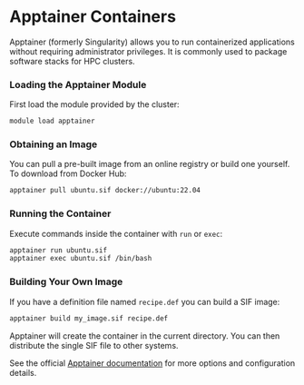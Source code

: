 # Apptainer Containers

Apptainer (formerly Singularity) allows you to run containerized applications without requiring administrator privileges. It is commonly used to package software stacks for HPC clusters.

### Loading the Apptainer Module

First load the module provided by the cluster:

```bash
module load apptainer
```

### Obtaining an Image

You can pull a pre-built image from an online registry or build one yourself. To download from Docker Hub:

```bash
apptainer pull ubuntu.sif docker://ubuntu:22.04
```

### Running the Container

Execute commands inside the container with `run` or `exec`:

```bash
apptainer run ubuntu.sif
apptainer exec ubuntu.sif /bin/bash
```

### Building Your Own Image

If you have a definition file named `recipe.def` you can build a SIF image:

```bash
apptainer build my_image.sif recipe.def
```

Apptainer will create the container in the current directory. You can then distribute the single SIF file to other systems.

See the official [Apptainer documentation](https://apptainer.org/docs/) for more options and configuration details.

